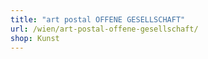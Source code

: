 ```yaml
---
title: "art postal OFFENE GESELLSCHAFT"
url: /wien/art-postal-offene-gesellschaft/
shop: Kunst
---
```


